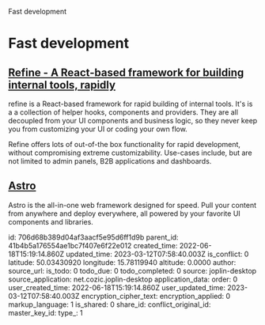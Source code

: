 Fast development

# Fast development

## [**Refine** - A React-based framework for building internal tools, rapidly](https://refine.dev/)
refine is a React-based framework for rapid building of internal tools. It's is a a collection of helper hooks, components and providers. They are all decoupled from your UI components and business logic, so they never keep you from customizing your UI or coding your own flow.

Refine offers lots of out-of-the box functionality for rapid development, without compromising extreme customizability. Use-cases include, but are not limited to admin panels, B2B applications and dashboards.

## [**Astro**](https://astro.build/)
Astro is the all-in-one web framework designed for speed. Pull your content from anywhere and deploy everywhere, all powered by your favorite UI components and libraries.




id: 706d68b389d04af3aacf5e95d6ff1d9b
parent_id: 41b4b5a176554ae1bc7f407e6f22e012
created_time: 2022-06-18T15:19:14.860Z
updated_time: 2023-03-12T07:58:40.003Z
is_conflict: 0
latitude: 50.03430920
longitude: 15.78119940
altitude: 0.0000
author: 
source_url: 
is_todo: 0
todo_due: 0
todo_completed: 0
source: joplin-desktop
source_application: net.cozic.joplin-desktop
application_data: 
order: 0
user_created_time: 2022-06-18T15:19:14.860Z
user_updated_time: 2023-03-12T07:58:40.003Z
encryption_cipher_text: 
encryption_applied: 0
markup_language: 1
is_shared: 0
share_id: 
conflict_original_id: 
master_key_id: 
type_: 1